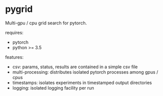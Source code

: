 # pygrid

Multi-gpu / cpu grid search for pytorch.

requires:

* pytorch
* python >= 3.5

features:

* csv: params, status, results are contained in a simple csv file
* multi-processing: distributes isolated pytorch processes among gpus / cpus
* timestamps: isolates experiments in timestamped output directories
* logging: isolated logging facility per run
